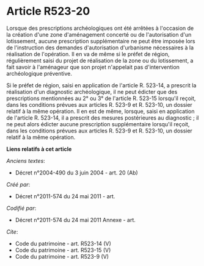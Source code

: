 # Article R523-20

Lorsque des prescriptions archéologiques ont été arrêtées à l'occasion de la création d'une zone d'aménagement concerté ou de
l'autorisation d'un lotissement, aucune prescription supplémentaire ne peut être imposée lors de l'instruction des demandes
d'autorisation d'urbanisme nécessaires à la réalisation de l'opération. Il en va de même si le préfet de région,
régulièrement saisi du projet de réalisation de la zone ou du lotissement, a fait savoir à l'aménageur que son projet
n'appelait pas d'intervention archéologique préventive.

Si le préfet de région, saisi en application de l'article R. 523-14, a prescrit la réalisation d'un diagnostic archéologique,
il ne peut édicter que des prescriptions mentionnées au 2° ou 3° de l'article R. 523-15 lorsqu'il reçoit, dans les conditions
prévues aux articles R. 523-9 et R. 523-10, un dossier relatif à la même opération. Il en est de même, lorsque, saisi en
application de l'article R. 523-14, il a prescrit des mesures postérieures au diagnostic ; il ne peut alors édicter aucune
prescription supplémentaire lorsqu'il reçoit, dans les conditions prévues aux articles R. 523-9 et R. 523-10, un dossier
relatif à la même opération.

**Liens relatifs à cet article**

_Anciens textes_:

  - Décret n°2004-490 du 3 juin 2004 - art. 20 (Ab)

_Créé par_:

  - Décret n°2011-574 du 24 mai 2011  - art.

_Codifié par_:

  - Décret n°2011-574 du 24 mai 2011 Annexe - art.

_Cite_:

  - Code du patrimoine - art. R523-14 (V)
  - Code du patrimoine - art. R523-15 (V)
  - Code du patrimoine - art. R523-9 (V)
